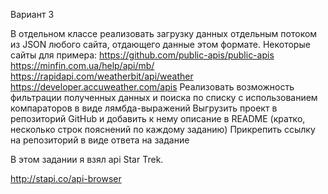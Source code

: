 Вариант 3 

В отдельном классе реализовать загрузку данных отдельным потоком из JSON любого сайта, отдающего данные  этом формате. Некоторые сайты для примера:
https://github.com/public-apis/public-apis
https://minfin.com.ua/help/api/mb/
https://rapidapi.com/weatherbit/api/weather
https://developer.accuweather.com/apis
Реализовать возможность фильтрации полученных данных и поиска по списку с использованием компараторов в виде лямбда-выражений
Выгрузить проект в репозиторий GitHub и добавить к нему описание в README (кратко, несколько строк пояснений по каждому заданию)
Прикрепить ссылку на репозиторий в виде ответа на задание

В этом задании я взял api Star Trek.

http://stapi.co/api-browser
